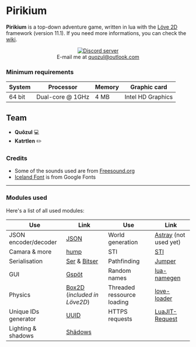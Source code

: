 # Pirikium
**Pirikium** is a top-down adventure game, written in lua with the [Löve 2D](https://love2d.org/) framework (version 11.1). If you need more informations, you can check the [wiki](https://github.com/Quozul/Pirikium/wiki).  

<div align="center">
    <a href="https://discord.gg/UZy8rCY"><img src="https://discordapp.com/api/guilds/472820911955902465/embed.png" alt="Discord server" title="Join our Discord server now!"/></a><br>
    E-mail me at <a href="mailto:quozul@outlook.com" alt="quozul@outlook.com" title="Send me an e-mail">quozul@outlook.com</a>
</div>

### Minimum requirements

System | Processor | Memory | Graphic card
---|---|---|---
64 bit | Dual-core @ 1GHz | 4 MB | Intel HD Graphics

## Team
* **Quôzul** <span title="Developer" width=50px>:computer:</span>
* **Katrtlen** <span title="Artist" width=50px>:pencil2:</span>

### Credits
* Some of the sounds used are from [Freesound.org](https://freesound.org/)
* [Iceland Font](https://fonts.google.com/specimen/Iceland) is from Google Fonts

---

### Modules used
Here's a list of all used modules:

Use | Link | Use | Link
---|---|---|---
JSON encoder/decoder | [JSON](http://regex.info/blog/lua/json) | World generation | [Astray](https://github.com/SiENcE/astray) (not used yet)
Camara & more | [hump](https://github.com/vrld/hump/) | STI | [STI](https://github.com/karai17/Simple-Tiled-Implementation)
Serialisation | [Ser](https://github.com/gvx/Ser) & [Bitser](https://github.com/gvx/bitser) | Pathfinding | [Jumper](https://github.com/Yonaba/Jumper)
GUI | [Gspöt](https://github.com/pgimeno/Gspot) | Random names | [lua-namegen](https://github.com/LukeMS/lua-namegen)
Physics | [Box2D](https://love2d.org/wiki/love.physics) (*included in Löve2D*) | Threaded ressource loading | [love-loader](https://github.com/kikito/love-loader)
Unique IDs generator | [UUID](https://github.com/Tieske/uuid) | HTTPS requests | [LuaJIT-Request](https://github.com/LPGhatguy/luajit-request)
Lighting & shadows | [Shädows](https://github.com/matiasah/shadows)